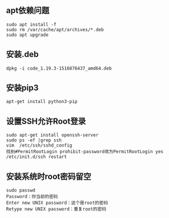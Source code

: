 ## apt依赖问题
```
sudo apt install -f
sudo rm /var/cache/apt/archives/*.deb
sudo apt upgrade
```

## 安装.deb
```
dpkg -i code_1.19.3-1516876437_amd64.deb
```

## 安装pip3
```
apt-get install python3-pip
```

## 设置SSH允许Root登录
```
sudo apt-get install openssh-server
sudo ps -ef |grep ssh
vim  /etc/ssh/sshd_config
找到#PermitRootLogin prohibit-password改为PermitRootLogin yes
/etc/init.d/ssh restart
```

## 安装系统时root密码留空
```
sudo passwd
Password：你当前的密码
Enter new UNIX password：这个是root的密码 
Retype new UNIX password：重复root的密码 
```